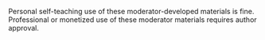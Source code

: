 Personal self-teaching use of these moderator-developed materials is fine.
Professional or monetized use of these moderator materials requires author approval.
